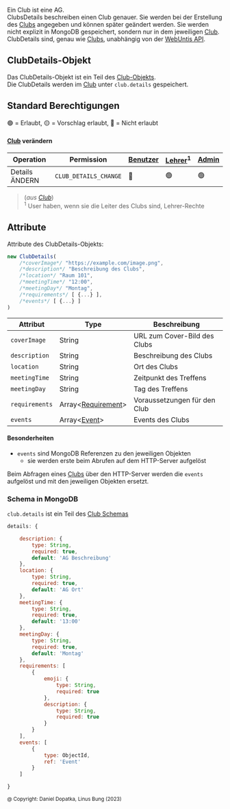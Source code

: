 Ein Club ist eine AG. \
ClubsDetails beschreiben einen Club genauer. Sie werden bei der Erstellung
des [Clubs](https://github.com/Academi-fy/backend/wiki/Club) angegeben und können später geändert werden.
Sie werden nicht explizit in MongoDB gespeichert, sondern nur in dem
jeweiligen [Club](https://github.com/Academi-fy/backend/wiki/Club). \
ClubDetails sind, genau wie [Clubs](https://github.com/Academi-fy/backend/wiki/Club), unabhängig von
der [WebUntis API](https://help.untis.at/hc/de/articles/4886785534354-API-documentation-for-integration-partners).

## ClubDetails-Objekt

Das ClubDetails-Objekt ist ein Teil des [Club-Objekts](https://github.com/Academi-fy/backend/wiki/Club).\
Die ClubDetails werden im [Club](https://github.com/Academi-fy/backend/wiki/Club) unter `club.details` gespeichert.

## Standard Berechtigungen

🟢 = Erlaubt,
🟡 = Vorschlag erlaubt,
🔴 = Nicht erlaubt

#### [Club](https://github.com/Academi-fy/backend/wiki/Club) verändern

| Operation      | Permission            | [Benutzer](https://github.com/Academi-fy/backend/wiki/User) | [Lehrer](https://github.com/Academi-fy/backend/wiki/User)<sup>1</sup> | [Admin](https://github.com/Academi-fy/backend/wiki/User) |
|----------------|-----------------------|-------------------------------------------------------------|-----------------------------------------------------------------------|----------------------------------------------------------|
| Details ÄNDERN | `CLUB_DETAILS_CHANGE` | 🔴                                                          | 🟢                                                                    | 🟢                                                       |

> (_aus [Club](https://github.com/Academi-fy/backend/wiki/Club)_)\
> <sup>1</sup> User haben, wenn sie die Leiter des Clubs sind, Lehrer-Rechte

## Attribute

Attribute des ClubDetails-Objekts:

```javascript
new ClubDetails(
    /*coverImage*/ "https://example.com/image.png",
    /*description*/ "Beschreibung des Clubs",
    /*location*/ "Raum 101",
    /*meetingTime*/ "12:00",
    /*meetingDay*/ "Montag",
    /*requirements*/ [ {...} ],
    /*events*/ [ {...} ]
)
```

| Attribut       | Type                                                                             | Beschreibung                 |
|----------------|----------------------------------------------------------------------------------|------------------------------|
| `coverImage`   | String                                                                           | URL zum Cover-Bild des Clubs |
| `description`  | String                                                                           | Beschreibung des Clubs       |
| `location`     | String                                                                           | Ort des Clubs                |
| `meetingTime`  | String                                                                           | Zeitpunkt des Treffens       |
| `meetingDay`   | String                                                                           | Tag des Treffens             |
| `requirements` | Array<[Requirement](https://github.com/Academi-fy/backend/wiki/ClubRequirement)> | Voraussetzungen für den Club |
| `events`       | Array<[Event](https://github.com/Academi-fy/backend/wiki/ClubRequirement)>       | Events des Clubs             |

#### Besonderheiten

- `events` sind MongoDB Referenzen zu den jeweiligen Objekten
    - sie werden erste beim Abrufen auf dem HTTP-Server aufgelöst

Beim Abfragen eines [Clubs](https://github.com/Academi-fy/backend/wiki/Club) über den HTTP-Server werden die `events`
aufgelöst und mit den jeweiligen Objekten ersetzt.

### Schema in MongoDB

`club.details` ist ein Teil des [Club Schemas](https://github.com/Academi-fy/backend/wiki/Club#club-schema-in-mongodb)

```javascript
details: {

    description: {
        type: String,
        required: true,
        default: 'AG Beschreibung'
    },
    location: {
        type: String,
        required: true,
        default: 'AG Ort'
    },
    meetingTime: {
        type: String,
        required: true,
        default: '13:00'
    },
    meetingDay: {
        type: String,
        required: true,
        default: 'Montag'
    },
    requirements: [
        {
            emoji: {
                type: String,
                required: true
            },
            description: {
                type: String,
                required: true
            }
        }
    ], 
    events: [
        {
            type: ObjectId,
            ref: 'Event'
        }
    ]

}
```

<sub>@ Copyright: Daniel Dopatka, Linus Bung (2023)</sub>